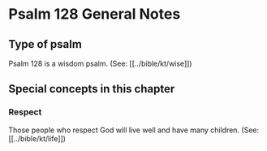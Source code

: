 # Psalm 128 General Notes
## Type of psalm

Psalm 128 is a wisdom psalm. (See: [[../bible/kt/wise]])

## Special concepts in this chapter

### Respect
Those people who respect God will live well and have many children. (See: [[../bible/kt/life]])